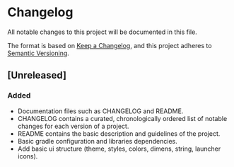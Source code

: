 # Changelog
All notable changes to this project will be documented in this file.

The format is based on [Keep a Changelog](https://keepachangelog.com/en/1.0.0/),
and this project adheres to [Semantic Versioning](https://semver.org/spec/v2.0.0.html).

## [Unreleased]

### Added
- Documentation files such as CHANGELOG and README.
- CHANGELOG contains a curated, chronologically ordered list of notable changes for each version of a project.
- README contains the basic description and guidelines of the project.
- Basic gradle configuration and libraries dependencies.
- Add basic ui structure (theme, styles, colors, dimens, string, launcher icons).

<!--[Unreleased]: https://github.com/jgodinez/reqres-poc/compare/v0.1.0...HEAD
[0.1.0]: https://github.com/jgodinez/reqres-poc/releases/tag/v0.1.0-->